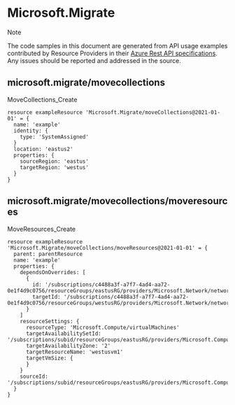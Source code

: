 # Microsoft.Migrate
  
> [!NOTE]
> The code samples in this document are generated from API usage examples contributed by Resource Providers in their [Azure Rest API specifications](https://github.com/Azure/azure-rest-api-specs). Any issues should be reported and addressed in the source.


## microsoft.migrate/movecollections

MoveCollections_Create
```bicep
resource exampleResource 'Microsoft.Migrate/moveCollections@2021-01-01' = {
  name: 'example'
  identity: {
    type: 'SystemAssigned'
  }
  location: 'eastus2'
  properties: {
    sourceRegion: 'eastus'
    targetRegion: 'westus'
  }
}
```

## microsoft.migrate/movecollections/moveresources

MoveResources_Create
```bicep
resource exampleResource 'Microsoft.Migrate/moveCollections/moveResources@2021-01-01' = {
  parent: parentResource 
  name: 'example'
  properties: {
    dependsOnOverrides: [
      {
        id: '/subscriptions/c4488a3f-a7f7-4ad4-aa72-0e1f4d9c0756/resourceGroups/eastusRG/providers/Microsoft.Network/networkInterfaces/eastusvm140'
        targetId: '/subscriptions/c4488a3f-a7f7-4ad4-aa72-0e1f4d9c0756/resourceGroups/westusRG/providers/Microsoft.Network/networkInterfaces/eastusvm140'
      }
    ]
    resourceSettings: {
      resourceType: 'Microsoft.Compute/virtualMachines'
      targetAvailabilitySetId: '/subscriptions/subid/resourceGroups/eastusRG/providers/Microsoft.Compute/availabilitySets/avset1'
      targetAvailabilityZone: '2'
      targetResourceName: 'westusvm1'
      targetVmSize: {
      }
    }
    sourceId: '/subscriptions/subid/resourceGroups/eastusRG/providers/Microsoft.Compute/virtualMachines/eastusvm1'
  }
}
```
